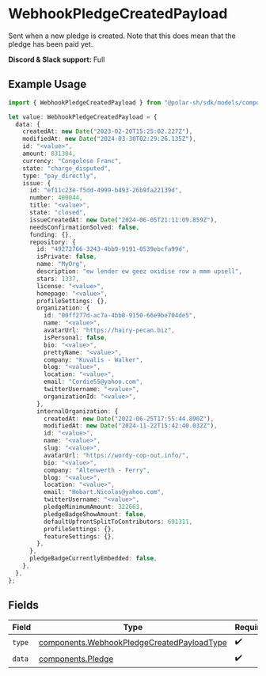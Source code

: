 # WebhookPledgeCreatedPayload

Sent when a new pledge is created. Note that this does mean that the pledge has been paid yet.

**Discord & Slack support:** Full

## Example Usage

```typescript
import { WebhookPledgeCreatedPayload } from "@polar-sh/sdk/models/components";

let value: WebhookPledgeCreatedPayload = {
  data: {
    createdAt: new Date("2023-02-20T15:25:02.227Z"),
    modifiedAt: new Date("2024-03-30T02:29:26.135Z"),
    id: "<value>",
    amount: 831304,
    currency: "Congolese Franc",
    state: "charge_disputed",
    type: "pay_directly",
    issue: {
      id: "ef11c23e-f5dd-4999-b493-26b9fa22139d",
      number: 400044,
      title: "<value>",
      state: "closed",
      issueCreatedAt: new Date("2024-06-05T21:11:09.859Z"),
      needsConfirmationSolved: false,
      funding: {},
      repository: {
        id: "49272766-3243-4bb9-9191-0539ebcfa99d",
        isPrivate: false,
        name: "MyOrg",
        description: "ew lender ew geez oxidise row a mmm upsell",
        stars: 1337,
        license: "<value>",
        homepage: "<value>",
        profileSettings: {},
        organization: {
          id: "00ff277d-ac7a-4bb0-9150-66e9be704de5",
          name: "<value>",
          avatarUrl: "https://hairy-pecan.biz",
          isPersonal: false,
          bio: "<value>",
          prettyName: "<value>",
          company: "Kuvalis - Walker",
          blog: "<value>",
          location: "<value>",
          email: "Cordie55@yahoo.com",
          twitterUsername: "<value>",
          organizationId: "<value>",
        },
        internalOrganization: {
          createdAt: new Date("2022-06-25T17:55:44.890Z"),
          modifiedAt: new Date("2024-11-22T15:42:40.032Z"),
          id: "<value>",
          name: "<value>",
          slug: "<value>",
          avatarUrl: "https://wordy-cop-out.info/",
          bio: "<value>",
          company: "Altenwerth - Ferry",
          blog: "<value>",
          location: "<value>",
          email: "Hobart.Nicolas@yahoo.com",
          twitterUsername: "<value>",
          pledgeMinimumAmount: 322663,
          pledgeBadgeShowAmount: false,
          defaultUpfrontSplitToContributors: 691311,
          profileSettings: {},
          featureSettings: {},
        },
      },
      pledgeBadgeCurrentlyEmbedded: false,
    },
  },
};
```

## Fields

| Field                                                                                                    | Type                                                                                                     | Required                                                                                                 | Description                                                                                              |
| -------------------------------------------------------------------------------------------------------- | -------------------------------------------------------------------------------------------------------- | -------------------------------------------------------------------------------------------------------- | -------------------------------------------------------------------------------------------------------- |
| `type`                                                                                                   | [components.WebhookPledgeCreatedPayloadType](../../models/components/webhookpledgecreatedpayloadtype.md) | :heavy_check_mark:                                                                                       | N/A                                                                                                      |
| `data`                                                                                                   | [components.Pledge](../../models/components/pledge.md)                                                   | :heavy_check_mark:                                                                                       | N/A                                                                                                      |